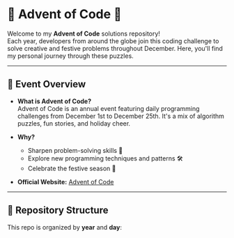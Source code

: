 # 🎄 Advent of Code 🎄

Welcome to my **Advent of Code** solutions repository!  
Each year, developers from around the globe join this coding challenge to solve creative and festive problems throughout December. Here, you'll find my personal journey through these puzzles.

---

## 📅 Event Overview

- **What is Advent of Code?**  
  Advent of Code is an annual event featuring daily programming challenges from December 1st to December 25th. It's a mix of algorithm puzzles, fun stories, and holiday cheer.
  
- **Why?**  
  - Sharpen problem-solving skills 🧠  
  - Explore new programming techniques and patterns 🛠️  
  - Celebrate the festive season 🎁

- **Official Website:** [Advent of Code](https://adventofcode.com)

---

## 📂 Repository Structure

This repo is organized by **year** and **day**:
